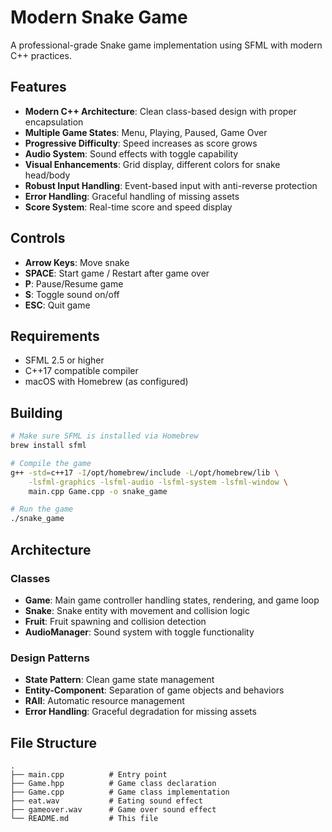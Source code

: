 # Modern Snake Game

A professional-grade Snake game implementation using SFML with modern C++ practices.

## Features

- **Modern C++ Architecture**: Clean class-based design with proper encapsulation
- **Multiple Game States**: Menu, Playing, Paused, Game Over
- **Progressive Difficulty**: Speed increases as score grows
- **Audio System**: Sound effects with toggle capability
- **Visual Enhancements**: Grid display, different colors for snake head/body
- **Robust Input Handling**: Event-based input with anti-reverse protection
- **Error Handling**: Graceful handling of missing assets
- **Score System**: Real-time score and speed display

## Controls

- **Arrow Keys**: Move snake
- **SPACE**: Start game / Restart after game over
- **P**: Pause/Resume game
- **S**: Toggle sound on/off
- **ESC**: Quit game

## Requirements

- SFML 2.5 or higher
- C++17 compatible compiler
- macOS with Homebrew (as configured)

## Building

```bash
# Make sure SFML is installed via Homebrew
brew install sfml

# Compile the game
g++ -std=c++17 -I/opt/homebrew/include -L/opt/homebrew/lib \
    -lsfml-graphics -lsfml-audio -lsfml-system -lsfml-window \
    main.cpp Game.cpp -o snake_game

# Run the game
./snake_game
```

## Architecture

### Classes

- **Game**: Main game controller handling states, rendering, and game loop
- **Snake**: Snake entity with movement and collision logic
- **Fruit**: Fruit spawning and collision detection
- **AudioManager**: Sound system with toggle functionality

### Design Patterns

- **State Pattern**: Clean game state management
- **Entity-Component**: Separation of game objects and behaviors
- **RAII**: Automatic resource management
- **Error Handling**: Graceful degradation for missing assets

## File Structure

```
.
├── main.cpp          # Entry point
├── Game.hpp          # Game class declaration
├── Game.cpp          # Game class implementation
├── eat.wav           # Eating sound effect
├── gameover.wav      # Game over sound effect
└── README.md         # This file
```
